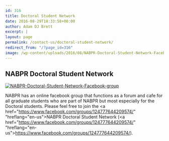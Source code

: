 ```yaml
---
id: 316
title: Doctoral Student Network
date: 2016-08-29T18:33:58+00:00
author: Adam DJ Brett
excerpt: |
layout: page
permalink: /contact-us/doctoral-student-network/
redirect_from: "/?page_id=316"
image: /wp-content/uploads/2016/08/NABPR-Doctoral-Student-Network-Facebook-group-1568x580.jpg
---
```

## NABPR Doctoral Student Network

[<img class="alignnone size-large wp-image-317" src="/wp-content/uploads/2016/08/NABPR-Doctoral-Student-Network-Facebook-group-1024x379.jpg" alt="NABPR-Doctoral-Student-Network-Facebook-group" width="600" height="222" srcset="/wp-content/uploads/2016/08/NABPR-Doctoral-Student-Network-Facebook-group-1024x379.jpg 1024w, /wp-content/uploads/2016/08/NABPR-Doctoral-Student-Network-Facebook-group-300x111.jpg 300w, /wp-content/uploads/2016/08/NABPR-Doctoral-Student-Network-Facebook-group-768x284.jpg 768w, /wp-content/uploads/2016/08/NABPR-Doctoral-Student-Network-Facebook-group-1568x580.jpg 1568w" sizes="(max-width: 600px) 100vw, 600px" />](/wp-content/uploads/2016/08/NABPR-Doctoral-Student-Network-Facebook-group.jpg)

NABPR has an online facebook group that functions as a forum and cafe for all graduate students who are part of NABPR but most especially for the Doctoral students. Please feel free to join the <a href="https://www.facebook.com/groups/124777644209574/" "hreflang="en-us">NABPR Doctoral Student Network</a> (<a href="https://www.facebook.com/groups/124777644209574/" "hreflang="en-us">https://www.facebook.com/groups/124777644209574/</a>).

&nbsp;
